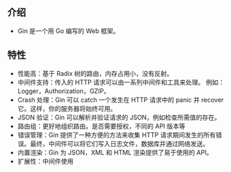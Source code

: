 ## 介绍
- Gin 是一个用 Go 编写的 Web 框架。

## 特性
- 性能高：基于 Radix 树的路由，内存占用小，没有反射。
- 中间件支持：传入的 HTTP 请求可以由一系列中间件和工具来处理。 例如：Logger，Authorization，GZIP。
- Crash 处理：Gin 可以 catch 一个发生在 HTTP 请求中的 panic 并 recover 它。这样，你的服务器将始终可用。
- JSON 验证：Gin 可以解析并验证请求的 JSON，例如检查所需值的存在。
- 路由组：更好地组织路由。是否需要授权，不同的 API 版本等
- 错误管理：Gin 提供了一种方便的方法来收集 HTTP 请求期间发生的所有错误。最终，中间件可以将它们写入日志文件，数据库并通过网络发送。
- 内置渲染：Gin 为 JSON，XML 和 HTML 渲染提供了易于使用的 API。
- 扩展性：中间件使用